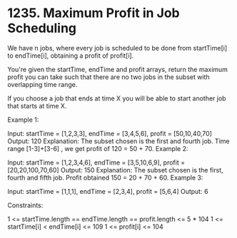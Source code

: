 # 1235. Maximum Profit in Job Scheduling

We have n jobs, where every job is scheduled to be done from startTime[i] to endTime[i], obtaining a profit of profit[i].

You're given the startTime, endTime and profit arrays, return the maximum profit you can take such that there are no two jobs in the subset with overlapping time range.

If you choose a job that ends at time X you will be able to start another job that starts at time X.

 

Example 1:



Input: startTime = [1,2,3,3], endTime = [3,4,5,6], profit = [50,10,40,70]
Output: 120
Explanation: The subset chosen is the first and fourth job. 
Time range [1-3]+[3-6] , we get profit of 120 = 50 + 70.
Example 2:



Input: startTime = [1,2,3,4,6], endTime = [3,5,10,6,9], profit = [20,20,100,70,60]
Output: 150
Explanation: The subset chosen is the first, fourth and fifth job. 
Profit obtained 150 = 20 + 70 + 60.
Example 3:



Input: startTime = [1,1,1], endTime = [2,3,4], profit = [5,6,4]
Output: 6
 

Constraints:

1 <= startTime.length == endTime.length == profit.length <= 5 * 104
1 <= startTime[i] < endTime[i] <= 109
1 <= profit[i] <= 104